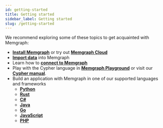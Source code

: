 ```yaml
---
id: getting-started
title: Getting started
sidebar_label: Getting started
slug: /getting-started
---
```


We recommend exploring some of these topics to get acquainted with Memgraph:

* **[Install Memgraph](/installation/overview.md)** or try out **[Memgraph Cloud](https://cloud.memgraph.com)**
* **[Import data](/import-data/overview.md)** into Memgraph
* Learn how to **[connect to Memgraph](/connect-to-memgraph/overview.md)**
* Play with the Cypher language in **[Memgraph Playground](https://playground.memgraph.com/)** or visit our **[Cypher manual](https://memgraph.com/docs/cypher-manual)**.
* Build an application with Memgraph in one of our supported languages and frameworks
    * **[Python](/connect-to-memgraph/methods/building-applications/python.md)**
    * **[Rust](/connect-to-memgraph/methods/building-applications/rust.md)**
    * **[C#](/connect-to-memgraph/methods/building-applications/c-sharp.md)**
    * **[Java](/connect-to-memgraph/methods/building-applications/java.md)**
    * **[Go](/connect-to-memgraph/methods/building-applications/go.md)**
    * **[JavaScript](/connect-to-memgraph/methods/building-applications/javascript.md)**
    * **[PHP](/connect-to-memgraph/methods/building-applications/php.md)**
